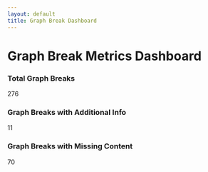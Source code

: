```yaml
---
layout: default
title: Graph Break Dashboard
---
```


# Graph Break Metrics Dashboard

<div class="metric-container">
    <div class="metric-box">
        <h3>Total Graph Breaks</h3>
        <p>276</p>
    </div>
    <div class="metric-box">
        <h3>Graph Breaks with Additional Info</h3>
        <p>11</p>
    </div>
    <div class="metric-box">
        <h3>Graph Breaks with Missing Content</h3>
        <p>70</p>
    </div>
</div>

